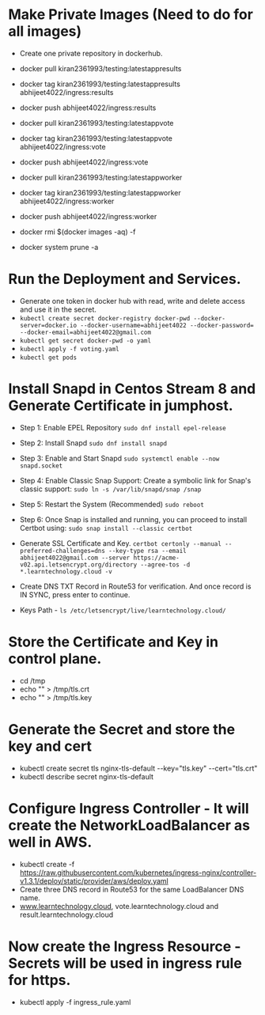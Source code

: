 # Make Private Images (Need to do for all images)
- Create one private repository in dockerhub.

- docker pull kiran2361993/testing:latestappresults
- docker tag kiran2361993/testing:latestappresults abhijeet4022/ingress:results
- docker push abhijeet4022/ingress:results

- docker pull kiran2361993/testing:latestappvote
- docker tag kiran2361993/testing:latestappvote abhijeet4022/ingress:vote
- docker push abhijeet4022/ingress:vote

- docker pull kiran2361993/testing:latestappworker
- docker tag kiran2361993/testing:latestappworker abhijeet4022/ingress:worker
- docker push abhijeet4022/ingress:worker

- docker rmi $(docker images -aq) -f
- docker system prune -a

# Run the Deployment and Services.
- Generate one token in docker hub with read, write and delete access and use it in the secret.
- `kubectl create secret docker-registry docker-pwd --docker-server=docker.io --docker-username=abhijeet4022 --docker-password= --docker-email=abhijeet4022@gmail.com`
- `kubectl get secret docker-pwd -o yaml`
- `kubectl apply -f voting.yaml`
- `kubectl get pods`

# Install Snapd in Centos Stream 8 and Generate Certificate in jumphost.
* Step 1: Enable EPEL Repository
`sudo dnf install epel-release`

* Step 2: Install Snapd
`sudo dnf install snapd`

* Step 3: Enable and Start Snapd
`sudo systemctl enable --now snapd.socket`

* Step 4: Enable Classic Snap Support: Create a symbolic link for Snap's classic support:
`sudo ln -s /var/lib/snapd/snap /snap`

* Step 5: Restart the System (Recommended)
`sudo reboot`

* Step 6: Once Snap is installed and running, you can proceed to install Certbot using:
`sudo snap install --classic certbot`
* Generate SSL Certificate and Key.
`certbot certonly --manual --preferred-challenges=dns --key-type rsa --email abhijeet4022@gmail.com --server https://acme-v02.api.letsencrypt.org/directory --agree-tos -d *.learntechnology.cloud -v`
* Create DNS TXT Record in Route53 for verification. And once record is IN SYNC, press enter to continue.
* Keys Path - `ls /etc/letsencrypt/live/learntechnology.cloud/`


# Store the Certificate and Key in control plane.
- cd /tmp
- echo "<Cert>" > /tmp/tls.crt
- echo "<Key>" > /tmp/tls.key

# Generate the Secret and store the key and cert
- kubectl create secret tls nginx-tls-default --key="tls.key" --cert="tls.crt"
- kubectl describe secret nginx-tls-default


# Configure Ingress Controller - It will create the NetworkLoadBalancer as well in AWS.
- kubectl create -f https://raw.githubusercontent.com/kubernetes/ingress-nginx/controller-v1.3.1/deploy/static/provider/aws/deploy.yaml
- Create three DNS record in Route53 for the same LoadBalancer DNS name.
- www.learntechnology.cloud, vote.learntechnology.cloud and result.learntechnology.cloud

# Now create the Ingress Resource - Secrets will be used in ingress rule for https.
- kubectl apply -f ingress_rule.yaml